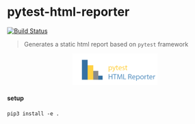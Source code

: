 # pytest-html-reporter
[![Build Status](https://travis-ci.com/prashanth-sams/pytest-html-reporter.svg?branch=master)](https://travis-ci.com/prashanth-sams/pytest-html-reporter)

> Generates a static html report based on `pytest` framework

<div align="center"><img src="./PHR.png" width="200"/></div>

#### setup
```shell script
pip3 install -e .
```